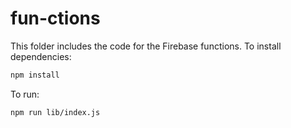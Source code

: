 # fun-ctions
This folder includes the code for the Firebase functions.
To install dependencies:

```bash
npm install
```

To run:

```bash
npm run lib/index.js
```
